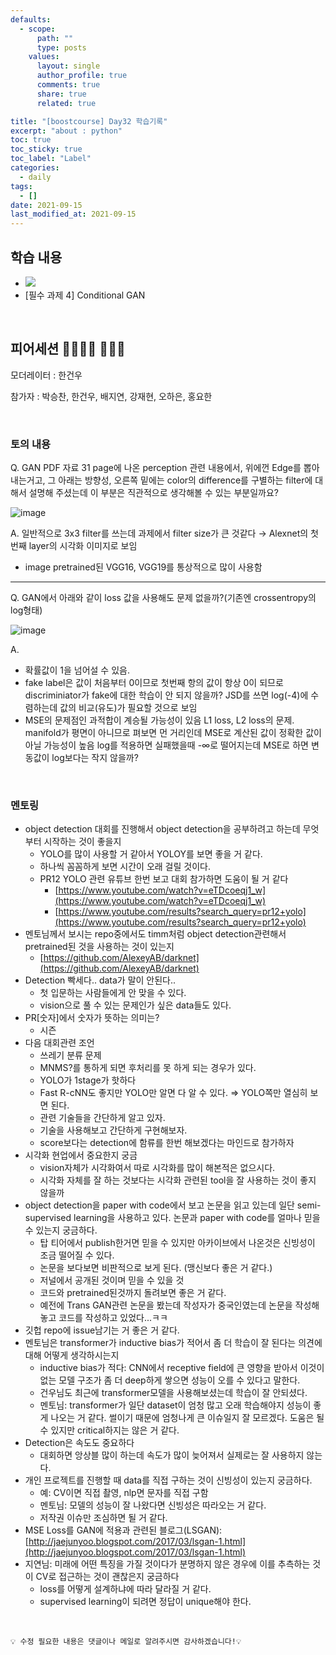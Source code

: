 ```yaml
---
defaults:
  - scope:
      path: ""
      type: posts
    values:
      layout: single
      author_profile: true
      comments: true
      share: true
      related: true

title: "[boostcourse] Day32 학습기록"
excerpt: "about : python"
toc: true
toc_sticky: true
toc_label: "Label"
categories:
  - daily
tags:
  - []
date: 2021-09-15
last_modified_at: 2021-09-15
---
```


## 학습 내용

- <a href="https://hongsusoo.github.io/ai/conditionalgenerativemodel"><img src="https://img.shields.io/badge/-Conditional GAN-red"/></a>
- [필수 과제 4] Conditional GAN

<br>

## 피어세션 👨‍👨‍👦‍👦 👨‍👨‍👦

모더레이터 : 한건우

참가자 : 박승찬, 한건우, 배지연, 강재현, 오하은, 홍요한

<br>

### 토의 내용


Q. GAN PDF 자료 31 page에 나온 perception 관련 내용에서, 위에껀 Edge를 뽑아내는거고, 그 아래는 방향성, 오른쪽 밑에는 color의 difference를 구별하는 filter에 대해서 설명해 주셨는데 이 부분은 직관적으로 생각해볼 수 있는 부분일까요?

![image](https://user-images.githubusercontent.com/77658029/134762691-d52a3707-e355-4bb1-9b49-af69cc49de7d.png)

A. 
일반적으로 3x3 filter를 쓰는데 과제에서 filter size가 큰 것같다
→ Alexnet의 첫번째 layer의 시각화 이미지로 보임
 + image pretrained된 VGG16, VGG19를 통상적으로 많이 사용함

---

Q. GAN에서 아래와 같이 loss 값을 사용해도 문제 없을까?(기존엔 crossentropy의 log형태)

![image](https://user-images.githubusercontent.com/77658029/134762765-d6e01287-a1fe-4f1a-b660-9af7097d6d23.png)

A.
- 확률값이 1을 넘어설 수 있음.
- fake label은 값이 처음부터 0이므로 첫번째 항의 값이 항상 0이 되므로 discriminiator가 fake에 대한 학습이 안 되지 않을까?
JSD를 쓰면 log(-4)에 수렴하는데 값의 비교(유도)가 필요할 것으로 보임
- MSE의 문제점인 과적합이 계승될 가능성이 있음
L1 loss, L2 loss의 문제. manifold가 평면이 아니므로 펴보면 먼 거리인데 MSE로 계산된 값이 정확한 값이 아닐 가능성이 높음
log를 적용하면 실패했을때 -∞로 떨어지는데 MSE로 하면 변동값이 log보다는 작지 않을까?

<br>

### 멘토링

- object detection 대회를 진행해서 object detection을 공부하려고 하는데 무엇부터 시작하는 것이 좋을지
    - YOLO를 많이 사용할 거 같아서 YOLOY를 보면 좋을 거 같다.
    - 하나씩 꼼꼼하게 보면 시간이 오래 걸릴 것이다.
    - PR12 YOLO 관련 유튜브 한번 보고 대회 참가하면 도움이 될 거 같다
        - [https://www.youtube.com/watch?v=eTDcoeqj1_w](https://www.youtube.com/watch?v=eTDcoeqj1_w)
        - [https://www.youtube.com/results?search_query=pr12+yolo](https://www.youtube.com/results?search_query=pr12+yolo)
- 멘토님께서 보시는 repo중에서도 timm처럼 object detection관련해서 pretrained된 것을 사용하는 것이 있는지
    - [https://github.com/AlexeyAB/darknet](https://github.com/AlexeyAB/darknet)
- Detection 빡세다.. data가 말이 안된다..
    - 첫 입문하는 사람들에게 안 맞을 수 있다.
    - vision으로 풀 수 있는 문제인가 싶은 data들도 있다.
- PR[숫자]에서 숫자가 뜻하는 의미는?
    - 시즌
- 다음 대회관련 조언
    - 쓰레기 분류 문제
    - MNMS?를 통하게 되면 후처리를 못 하게 되는 경우가 있다.
    - YOLO가 1stage가 핫하다
    - Fast R-cNN도 좋지만 YOLO만 알면 다 알 수 있다. ⇒ YOLO쪽만 열심히 보면 된다.
    - 관련 기술들을 간단하게 알고 있자.
    - 기술을 사용해보고 간단하게 구현해보자.
    - score보다는 detection에 함류를 한번 해보겠다는 마인드로 참가하자
- 시각화 현업에서 중요한지 궁금
    - vision자체가 시각화여서 따로 시각화를 많이 해본적은 없으시다.
    - 시각화 자체를 잘 하는 것보다는 시각화 관련된 tool을 잘 사용하는 것이 좋지 않을까
- object detection을 paper with code에서 보고 논문을 읽고 있는데 일단 semi-supervised learning을 사용하고 있다. 논문과 paper with code를 얼마나 믿을 수 있는지 궁금하다.
    - 탑 티어에서 publish한거면 믿을 수 있지만 아카이브에서 나온것은 신빙성이 조금 떨어질 수 있다.
    - 논문을 보다보면 비판적으로 보게 된다. (맹신보다 좋은 거 같다.)
    - 저널에서 공개된 것이며 믿을 수 있을 것
    - 코드와 pretrained된것까지 돌려보면 좋은 거 같다.
    - 예전에 Trans GAN관련 논문을 봤는데 작성자가 중국인였는데 논문을 작성해놓고 코드를 작성하고 있었다...ㅋㅋ
- 깃헙 repo에 issue남기는 거 좋은 거 같다.
- 멘토님은 transformer가 inductive bias가 적어서 좀 더 학습이 잘 된다는 의견에 대해 어떻게 생각하시는지
    - inductive bias가 적다: CNN에서 receptive field에 큰 영향을 받아서 이것이 없는 모델 구조가 좀 더 deep하게 쌓으면 성능이 오를 수 있다고 말한다.
    - 건우님도 최근에 transformer모델을 사용해보셨는데 학습이 잘 안되셨다.
    - 멘토님: transformer가 일단 dataset이 엄청 많고 오래 학습해야지 성능이 좋게 나오는 거 같다. 썰이기 때문에 엄청나게 큰 이슈일지 잘 모르겠다. 도움은 될 수 있지만 critical하지는 않은 거 같다.
- Detection은 속도도 중요하다
    - 대회하면 앙상블 많이 하는데 속도가 많이 늦어져서 실제로는 잘 사용하지 않는다.
- 개인 프로젝트를 진행할 때 data를 직접 구하는 것이 신빙성이 있는지 궁금하다.
    - 예: CV이면 직접 촬영, nlp면 문자를 직접 구함
    - 멘토님: 모델의 성능이 잘 나왔다면 신빙성은 따라오는 거 같다.
    - 저작권 이슈만 조심하면 될 거 같다.
- MSE Loss를 GAN에 적용과 관련된 블로그(LSGAN): [http://jaejunyoo.blogspot.com/2017/03/lsgan-1.html](http://jaejunyoo.blogspot.com/2017/03/lsgan-1.html)
- 지연님: 미래에 어떤 특징을 가질 것이다가 분명하지 않은 경우에 이를 추측하는 것이 CV로 접근하는 것이 괜찮은지 궁금하다
    - loss를 어떻게 설계하냐에 따라 달라질 거 같다.
    - supervised learning이 되려면 정답이 unique해야 한다.

<br>


```
💡 수정 필요한 내용은 댓글이나 메일로 알려주시면 감사하겠습니다!💡 
```
